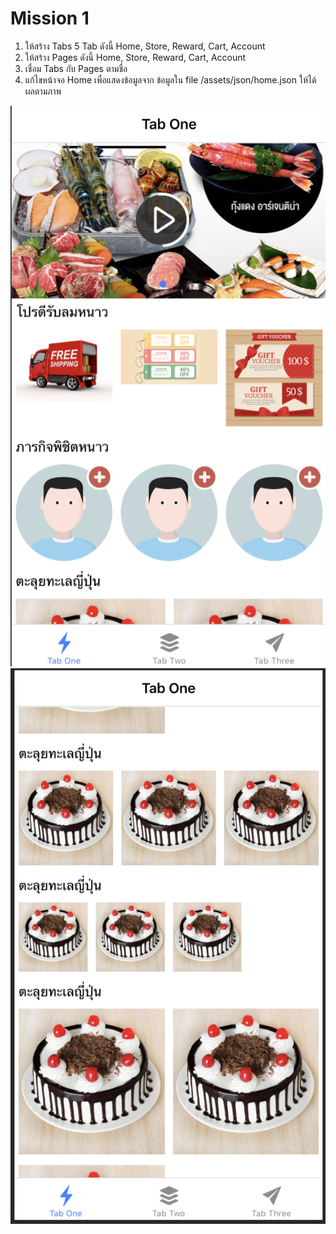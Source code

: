 # Mission 1

1. ให้สร้าง Tabs 5 Tab  ดังนี้ Home, Store, Reward, Cart, Account
2. ให้สร้าง Pages ดังนี้ Home, Store, Reward, Cart, Account
3. เชื่อม Tabs กับ Pages ตามชื่อ
4. แก้ไขหน้าจอ Home เพื่อแสดงข้อมูลจาก ข้อมูลใน file /assets/json/home.json ให้ได้ผลตามภาพ

![Alt text](1.png?raw=true "1")
![Alt text](2.png?raw=true "2")